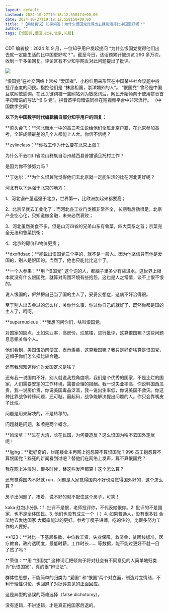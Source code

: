 ```yaml
---
layout: default
Lastmod: 2024-10-27T19:18:12.558474+00:00
date: 2024-10-27T19:18:12.558150+00:00
title: "【网络民议】知乎问答｜为什么恨国党觉得出去就能活得比中国更好呢？"
author: ""
tags: [恨国党,恨国,批评,北京,问题]
---
```


CDT 编者按：2024 年 9 月，一位知乎用户发起提问 “为什么恨国党觉得他们出去就一定能生活的比中国更好呢？”。截至今日，该话题累计被浏览 290 多万次，收到一千多条回复。评论区有不少知乎网友对此问题提出了批评。

![](https://images.weserv.nl/?url=https%3A//chinadigitaltimes.net/chinese/files/2024/10/image-1729941199653.png)

“恨国党”在社交网络上常被 “爱国者”、小粉红用来形容在中国某些社会议题中持批评态度的网民。指控他们是 “抹黑祖国，崇洋媚外的人”。 “恨国党” 曾经是中国互联网敏感词。在此关键词被一些网站列为敏感词后，网民开始倾向于使用拼音首字母暗语的写法“恨 G 党”。拼音首字母暗语同样在短视频平台中非常流行。 （中国数字空间）

**以下为中国数字时代编辑摘自部分知乎用户的回复：**

**菜头会飞：**河北衡水一中的高三考生说给他们全班北京户籍，在北京参加高考，全班成绩最差的几个人都能上人大。你信不信呢？

**zylinclass：**你找工作为什么要在北京上海？

为什么不去四川省凉山彝族自治州越西县普雄镇且托村工作？

是因为你不够努力吗？

**丁达尔：**为什么恨冀党觉得他们去北京就一定能生活的比在河北更好呢？

河北有以下远强于北京的地方：

1、河北钢产量远强于北京，世界第一，比欧洲加起来都要高；

2、北京早就去工业化了；而河北各工业门类都非常齐全，长期看后劲很足，北京产业空心化，只知道做金融，未来必然衰败；

3、河北虽然美食不多，但是山河四省的兄弟山东有鲁菜，四大菜系之首；京菜完全无法和鲁菜抗衡；

4、北京的房价和物价更贵；

**dxxffdsac：**能说出恨国党三个字的，就不是一般人。因为他坚信只有他是爱国的，别人是恨国的。当然了，他也只能比比这个了。

**一个人参果：**用 “恨国党” 这个词的人，都脑子里多少有些进水。这世界上根本就没有什么恨国党，就算对周围环境有些抱怨，这也是人之常情，谈不上恨不恨的。

说人恨国的，俨然把自己当了国的主人了，妥妥妄想症，这病不好治得很。

至于别人出去会过的怎么样，关你什么事，你过你自己的就好了，既然你都是国的主人了，呵呵。

**supernucleus：**我想问问你们，啥叫恨国党。

对国家的缺点，比如失业率，高房价，烂尾楼，进行批评，这算恨国嘛？这些问题息息相关每个人。

他们看到，美国蛋奶肉便宜，表示羡慕，这算叛国嘛？我只是好奇啥算是恨国党，这帽子你们怎么扣比较合适。

还有我想知道你们对爱国定义是啥？

还有我一说国内不好，别人就说我找角度喷，我们是个优秀的国家，不是比烂的国家，人们需要安定的工作环境，需要合理的报酬。我一说失业率高，你说韩国西瓜贵，我一说房价贵，你说美国毒品泛滥，我一说出生率低，你说美国不救灾。你这种比靠战争转移问题，还可耻。最起码，战争能解决提出问题的人。你只会靠嘴皮子比烂。

问题是用来解决的，不是转移的。

问题就是问题，和喷是两个概念。

**风滚草：**生在大清，长在民国，为何要造反？这么恨国为啥不去国外定居呢！

**ljghg：**挺好奇的，烂尾楼业主再网上抱怨算不算恨国党？996 员工抱怨算不算恨国党？猝死的新闻看到过吧？替他们在网络上发声，算不算恨国党？

我在网上冲浪时，很多时候，替这些发声都算！这个怎么算？

还有觉得国内不好就 run，问题是人家觉得国内不好也没觉得国外好的，这个怎么算？

房子出问题了，捂着，说不好的就不配住这个房子，可笑！

kaka 红包小分队：1. 批评不是恨，老师批评你，不代表她恨你。2. 批评的不是国家，也不是全体国民。3. 他们也没有成立一个（ ）4. 如果普通人，没有很多钱 合法地去发达国家 大概率能过的更好。参考丁瘦子讲师，吃的住的，比很多努力工作的人要好。

**123：**对比一下基尼系数，中位数工资，失业保障，救济金，贫困线标准，医疗教育，政府透明度，最低时薪，工作时长…… 等数据，能不能过更好不就一目了然了吗？

**荣值：**用 “恨国党” 这种词汇把倾向于将对社会有不同意见的人简单地归类为“仇恨国家”，真的很“辩证法”。

群体性思想，不能简单的归类为 “爱国” 和“恨国”两个对立面，制造对立情绪，不利于理性讨论，也回避了对批评意见的正面回应。

这是典型的错误的两难选择（false dichotomy）。

没有逻辑，不讲逻辑，才是真正拖国家后退的。


